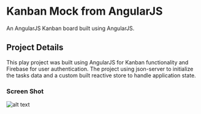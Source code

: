 # Kanban Mock from AngularJS

An AngularJS Kanban board built using AngularJS.

## Project Details

This play project was built using AngularJS for Kanban functionality and Firebase for user authentication. The project using json-server to initialize the tasks data and a custom built reactive store to handle application state.

### Screen Shot
![alt text](https://github.com/aaronbalthaser/kanban/master/kanban-screenshot.png)
